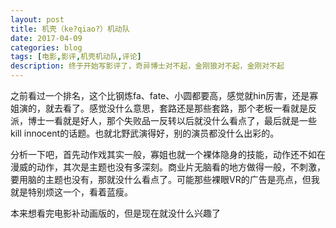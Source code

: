 ```yaml
---
layout: post
title: 机壳（ke?qiao?）机动队
date: 2017-04-09
categories: blog
tags: [电影,影评,机壳机动队,评论]
description: 终于开始写影评了，奇异博士对不起，金刚狼对不起，金刚对不起
---
```


之前看过一个排名，这个比钢炼fa、fate、小圆都要高，感觉就hin厉害，还是寡姐演的，就去看了。感觉没什么意思，套路还是那些套路，那个老板一看就是反派，博士一看就是好人，那个失败品一反转以后就没什么看点了，最后就是一些kill innocent的话题。也就北野武演得好，别的演员都没什么出彩的。

分析一下吧，首先动作戏其实一般，寡姐也就一个裸体隐身的技能，动作还不如在漫威的动作，其次是主题也没有多深刻。商业片无脑看的地方做得一般，不刺激，要用脑的主题也没有，那就没什么看点了。可能那些裸眼VR的广告是亮点，但我就是特别烦这一个，看着蓝瘦。

本来想看完电影补动画版的，但是现在就没什么兴趣了
